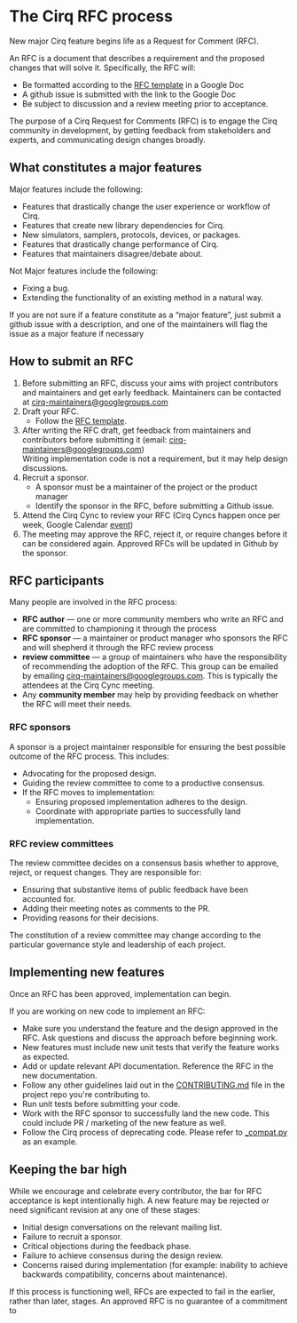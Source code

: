# The Cirq RFC process

New major Cirq feature begins life as a Request for Comment (RFC).

An RFC is a document that describes a requirement and the proposed changes that will solve it. Specifically, the RFC will:

*   Be formatted according to the [RFC template](https://docs.google.com/document/d/1P8M681c0irpDM6p0oMu_AusAniUfVaSfKMUkVb5jvrs/edit?usp=sharing) in a Google Doc
*   A github issue is submitted with the link to the Google Doc
*   Be subject to discussion and a review meeting prior to acceptance.

The purpose of a Cirq Request for Comments (RFC) is to engage the Cirq community in development, by getting feedback from stakeholders and experts, and communicating design changes broadly.


## What constitutes a major features

Major features include the following:
*   Features that drastically change the user experience or workflow of Cirq.
*   Features that create new library dependencies for Cirq.
*   New simulators, samplers, protocols, devices, or packages.
*   Features that drastically change performance of Cirq.
*   Features that maintainers disagree/debate about.

Not Major features include the following:



*   Fixing a bug.
*   Extending the functionality of an existing method in a natural way.

If you are not sure if a feature constitute as a “major feature”, just submit a github issue with a description, and one of the maintainers will flag the issue as a major feature if necessary


## How to submit an RFC



1. Before submitting an RFC, discuss your aims with project contributors and maintainers and get early feedback.  Maintainers can be contacted at cirq-maintainers@googlegroups.com
2. Draft your RFC.
    *   Follow the [RFC template](https://docs.google.com/document/d/1Zf0n7rKahejSJmAgYbCP6ClKXe8HhALceRQb-vRYe6o/edit#heading=h.mckr847qq60k).
3. After writing the RFC draft, get feedback from maintainers and contributors before submitting it (email: cirq-maintainers@googlegroups.com) \
Writing implementation code is not a requirement, but it may help design discussions.
4. Recruit a sponsor.
    *   A sponsor must be a maintainer of the project or the product manager
    *   Identify the sponsor in the RFC, before submitting a Github issue.
5. Attend the Cirq Cync to review your RFC (Cirq Cyncs happen once per week, Google Calendar [event](https://calendar.google.com/event?action=TEMPLATE&tmeid=NzBrdjdxbGFraTN2ajUyanJoaWRuZXJuMWcgY180am1mZmdjNDVsYXVucXU2a3JiM3JrNDhzNEBn&tmsrc=c_4jmffgc45launqu6krb3rk48s4%40group.calendar.google.com))
6. The meeting may approve the RFC, reject it, or require changes before it can be considered again. Approved RFCs will be updated in Github by the sponsor.


## RFC participants

Many people are involved in the RFC process:



*   **RFC author** — one or more community members who write an RFC and are committed to championing it through the process
*   **RFC sponsor** — a maintainer or product manager who sponsors the RFC and will shepherd it through the RFC review process
*   **review committee** — a group of maintainers who have the responsibility of recommending the adoption of the RFC.  This group can be emailed by emailing cirq-maintainers@googlegroups.com. This is typically the attendees at the Cirq Cync meeting.
*   Any **community member** may help by providing feedback on whether the RFC will meet their needs.


### RFC sponsors

A sponsor is a project maintainer responsible for ensuring the best possible outcome of the RFC process. This includes:



*   Advocating for the proposed design.
*   Guiding the review committee to come to a productive consensus.
*   If the RFC moves to implementation:
    *   Ensuring proposed implementation adheres to the design.
    *   Coordinate with appropriate parties to successfully land implementation.


### RFC review committees

The review committee decides on a consensus basis whether to approve, reject, or request changes. They are responsible for:

*   Ensuring that substantive items of public feedback have been accounted for.
*   Adding their meeting notes as comments to the PR.
*   Providing reasons for their decisions.

The constitution of a review committee may change according to the particular governance style and leadership of each project.

## Implementing new features

Once an RFC has been approved, implementation can begin.

If you are working on new code to implement an RFC:



*   Make sure you understand the feature and the design approved in the RFC. Ask questions and discuss the approach before beginning work.
*   New features must include new unit tests that verify the feature works as expected.
*   Add or update relevant API documentation. Reference the RFC in the new documentation.
*   Follow any other guidelines laid out in the [CONTRIBUTING.md](https://github.com/quantumlib/Cirq/blob/master/CONTRIBUTING.md) file in the project repo you're contributing to.
*   Run unit tests before submitting your code.
*   Work with the RFC sponsor to successfully land the new code. This could include PR / marketing of the new feature as well.
*   Follow the Cirq process of deprecating code. Please refer to [\_compat.py](https://github.com/quantumlib/Cirq/blob/master/cirq/_compat.py) as an example.


## Keeping the bar high

While we encourage and celebrate every contributor, the bar for RFC acceptance is kept intentionally high. A new feature may be rejected or need significant revision at any one of these stages:



*   Initial design conversations on the relevant mailing list.
*   Failure to recruit a sponsor.
*   Critical objections during the feedback phase.
*   Failure to achieve consensus during the design review.
*   Concerns raised during implementation (for example: inability to achieve backwards compatibility, concerns about maintenance).

If this process is functioning well, RFCs are expected to fail in the earlier, rather than later, stages. An approved RFC is no guarantee of a commitment to
